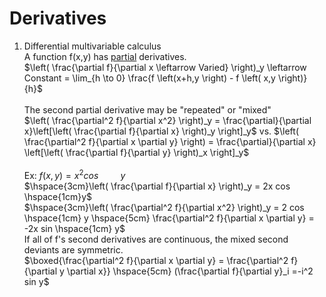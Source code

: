 # Derivatives
1. Differential multivariable calculus<br>
    A function f(x,y) has <ins>partial</ins> derivatives.<br>
        $\left( \frac{\partial f}{\partial x \leftarrow Varied} \right)_y \leftarrow Constant  = \lim_{h \to 0}  \frac{f \left(x+h,y \right) - f \left( x,y \right)}{h}$ <br>
        <br>
        The second partial derivative may be "repeated" or "mixed"<br>
        $\left( \frac{\partial^2 f}{\partial x^2} \right)_y  = \frac{\partial}{\partial x}\left[\left( \frac{\partial f}{\partial x} \right)_y \right]_y$ vs. $\left( \frac{\partial^2 f}{\partial x \partial y} \right) =  \frac{\partial}{\partial x} \left[\left( \frac{\partial f}{\partial y} \right)_x \right]_y$ <br><br>
        Ex: $f(x,y) = x^2 cos \hspace{1cm} y$<br>
        $\hspace{3cm}\left( \frac{\partial f}{\partial x} \right)_y = 2x cos \hspace{1cm}y$ <br>
        $\hspace{3cm}\left( \frac{\partial^2 f}{\partial x^2} \right)_y = 2 cos \hspace{1cm} y \hspace{5cm} \frac{\partial^2 f}{\partial x \partial y} = -2x sin \hspace{1cm} y$ <br>
        If all of f's second derivatives are continuous, the mixed second deviants are symmetric. <br>
            $\boxed{\frac{\partial^2 f}{\partial x \partial y} = \frac{\partial^2 f}{\partial y \partial x}}  \hspace{5cm}  (\frac{\partial f}{\partial y}_i =-i^2 sin y$
